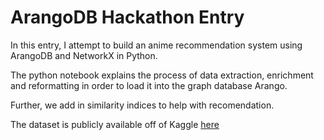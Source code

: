 # ArangoDB Hackathon Entry

In this entry, I attempt to build an anime recommendation system using ArangoDB and NetworkX in Python. 

The python notebook explains the process of data extraction, enrichment and reformatting in order to load it into the graph database Arango. 

Further, we add in similarity indices to help with recomendation.

The dataset is publicly available off of Kaggle [here](https://www.kaggle.com/datasets/andreuvallhernndez/myanimelist)

